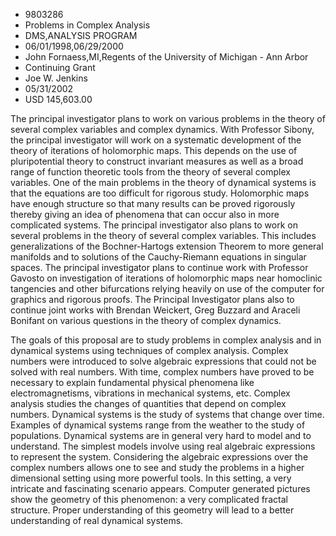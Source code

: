 
* 9803286
* Problems in Complex Analysis
* DMS,ANALYSIS PROGRAM
* 06/01/1998,06/29/2000
* John Fornaess,MI,Regents of the University of Michigan - Ann Arbor
* Continuing Grant
* Joe W. Jenkins
* 05/31/2002
* USD 145,603.00

The principal investigator plans to work on various problems in the theory of
several complex variables and complex dynamics. With Professor Sibony, the
principal investigator will work on a systematic development of the theory of
iterations of holomorphic maps. This depends on the use of pluripotential theory
to construct invariant measures as well as a broad range of function theoretic
tools from the theory of several complex variables. One of the main problems in
the theory of dynamical systems is that the equations are too difficult for
rigorous study. Holomorphic maps have enough structure so that many results can
be proved rigorously thereby giving an idea of phenomena that can occur also in
more complicated systems. The principal investigator also plans to work on
several problems in the theory of several complex variables. This includes
generalizations of the Bochner-Hartogs extension Theorem to more general
manifolds and to solutions of the Cauchy-Riemann equations in singular spaces.
The principal investigator plans to continue work with Professor Gavosto on
investigation of iterations of holomorphic maps near homoclinic tangencies and
other bifurcations relying heavily on use of the computer for graphics and
rigorous proofs. The Principal Investigator plans also to continue joint works
with Brendan Weickert, Greg Buzzard and Araceli Bonifant on various questions in
the theory of complex dynamics.

The goals of this proposal are to study problems in complex analysis and in
dynamical systems using techniques of complex analysis. Complex numbers were
introduced to solve algebraic expressions that could not be solved with real
numbers. With time, complex numbers have proved to be necessary to explain
fundamental physical phenomena like electromagnetisms, vibrations in mechanical
systems, etc. Complex analysis studies the changes of quantities that depend on
complex numbers. Dynamical systems is the study of systems that change over
time. Examples of dynamical systems range from the weather to the study of
populations. Dynamical systems are in general very hard to model and to
understand. The simplest models involve using real algebraic expressions to
represent the system. Considering the algebraic expressions over the complex
numbers allows one to see and study the problems in a higher dimensional setting
using more powerful tools. In this setting, a very intricate and fascinating
scenario appears. Computer generated pictures show the geometry of this
phenomenon: a very complicated fractal structure. Proper understanding of this
geometry will lead to a better understanding of real dynamical systems.


